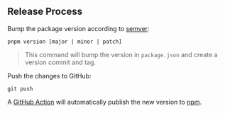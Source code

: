 ## Release Process

Bump the package version according to [semver](https://semver.org/):

```text
pnpm version [major | minor | patch]
```

> This command will bump the version in `package.json` and create a version commit and tag.

Push the changes to GitHub:

```
git push
```

A [GitHub Action](https://github.com/db1-io/db1-js/actions/workflows/release_package.yaml) will automatically publish the new version to [npm](https://www.npmjs.com/package/db1).
